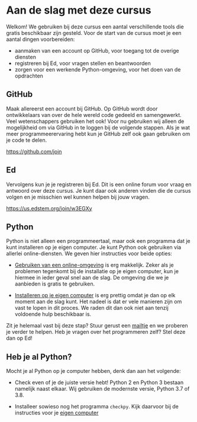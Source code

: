 # Aan de slag met deze cursus

Welkom! We gebruiken bij deze cursus een aantal verschillende tools die gratis beschikbaar zijn gesteld. Voor de start van de cursus moet je een aantal dingen voorbereiden:

- aanmaken van een account op GitHub, voor toegang tot de overige diensten
- registreren bij Ed, voor vragen stellen en beantwoorden
- zorgen voor een werkende Python-omgeving, voor het doen van de opdrachten

## GitHub

Maak allereerst een account bij GitHub. Op GitHub wordt door ontwikkelaars van over de hele wereld code gedeeld en samengewerkt. Veel wetenschappers gebruiken het ook! Voor nu gebruiken wij alleen de mogelijkheid om via GitHub in te loggen bij de volgende stappen. Als je wat meer programmeerervaring hebt kun je GitHub zelf ook gaan gebruiken om je code te delen.

<https://github.com/join>

## Ed

Vervolgens kun je je registreren bij Ed. Dit is een online forum voor vraag en antwoord over deze cursus. Je kunt daar ook anderen vinden die de cursus volgen en je misschien wel kunnen helpen bij jouw vragen.

<https://us.edstem.org/join/w3EGXy>

## Python

Python is niet alleen een programmeertaal, maar ook een programma dat je kunt installeren op je eigen computer. Je kunt Python ook gebruiken via allerlei online-diensten. We geven hier instructies voor beide opties:

- [Gebruiken van een online-omgeving](/python/installatie/online) is erg makkelijk. Zeker als je problemen tegenkomt bij de installatie op je eigen computer, kun je hiermee in ieder geval snel aan de slag. De omgeving die we je aanbieden is gratis te gebruiken.

- [Installeren op je eigen computer](/python/installatie/computer) is erg prettig omdat je dan op elk moment aan de slag kunt. Het nadeel is dat er vele manieren zijn om vast te lopen in dit proces. We raden dit dan ook niet aan tenzij voldoende hulp beschikbaar is.

Zit je helemaal vast bij deze stap? Stuur gerust een [mailtje](mailto:help@mprog.nl) en we proberen je verder te helpen. Heb je vragen over het programmeren zelf? Stel deze dan op Ed!

## Heb je al Python?

Mocht je al Python op je computer hebben, denk dan aan het volgende:

- Check even of je de juiste versie hebt! Python 2 en Python 3 bestaan namelijk naast elkaar. Wij gebruiken de modernste versie, Python 3.7 of 3.8.

- Installeer sowieso nog het programma `checkpy`. Kijk daarvoor bij de instructies voor je [eigen computer](/python/installatie/computer)
